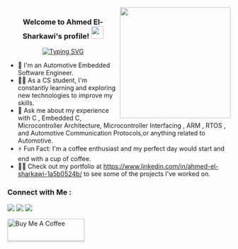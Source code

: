 
<img width="250" align="right" src="https://c.tenor.com/_DOBjnGspYAAAAAM/code-coding.gif">

<h3 align="center">
  Welcome to Ahmed El-Sharkawi's profile!
  <img src="https://media.giphy.com/media/hvRJCLFzcasrR4ia7z/giphy.gif" width="28">
</h3>

<!-- Typing SVG by DenverCoder1 - https://github.com/DenverCoder1/readme-typing-svg -->
<p align="center">
  <a href="https://git.io/typing-svg"><img src="https://readme-typing-svg.herokuapp.com?font=Fira+Code&weight=500&pause=1000&color=2CB5F7&random=false&width=435&lines=Automotive+Software+Engineer" alt="Typing SVG" /></a>
</p> 

- 🏢 I'm an Automotive Embedded Software Engineer.
- 👨‍💻 As a CS student, I'm constantly learning and exploring new technologies to improve my skills.
- 💬 Ask me about my experience with C , Embedded C, Microcontroller Architecture, Microcontroller Interfacing , ARM , RTOS , and Automotive Communication Protocols,or anything related to Automotive.
- ⚡ Fun Fact: I'm a coffee enthusiast and my perfect day would start and end with a cup of coffee.
- 👨‍💻 Check out my portfolio at https://www.linkedin.com/in/ahmed-el-sharkawi-1a5b0524b/ to see some of the projects I've worked on.


### Connect with Me :

<a href="https://www.linkedin.com/in/ahmed-el-sharkawi-1a5b0524b/" target="_blank"><img src="https://img.shields.io/badge/-Ahmed%20ElSharkawi-0077B5?style=for-the-badge&logo=Linkedin&logoColor=white"/></a>
<a href="https://t.me/ahmed_elsharkawie" target="_blank"><img src="https://img.shields.io/badge/-Ahmed%20ElSharkawi-0077B5?style=for-the-badge&logo=Telegram&logoColor=white"/></a>
<a href="mido.eng222@gmail.com" target="_blank"><img src="https://img.shields.io/badge/-Ahmed%20ElSharkawi-0077B5?style=for-the-badge&logo=Telegram&logoColor=white"/></a>

<a href="https://www.buymeacoffee.com/ahmedelsharkawi" target="_blank"><img src="https://cdn.buymeacoffee.com/buttons/v2/lato-orange.png" alt="Buy Me A Coffee" style="height: 50px !important;width: 174px !important;box-shadow: 0px 3px 2px 0px rgba(190, 190, 190, 0.5) !important;-webkit-box-shadow: 0px 3px 2px 0px rgba(190, 190, 190, 0.5) !important;" ></a>



